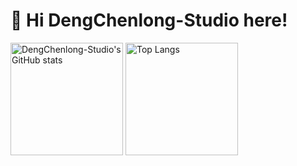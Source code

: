 <!--
**DengChenlong-Studio/DengChenlong-Studio** is a ✨ _special_ ✨ repository because its `README.md` (this file) appears on your GitHub profile.

Here are some ideas to get you started:

- 🔭 I’m currently working on ...
- 🌱 I’m currently learning ...
- 👯 I’m looking to collaborate on ...
- 🤔 I’m looking for help with ...
- 💬 Ask me about ...
- 📫 How to reach me: ...
- 😄 Pronouns: ...
- ⚡ Fun fact: ...
-->
# :wave: Hi DengChenlong-Studio here!
<img src="https://github-readme-stats-one-bice.vercel.app/api?username=DengChenlong-Studio&show_icons=true&include_all_commits=true&role=OWNER,ORGANIZATION_MEMBER&count_private=true&show_icons=true&theme=tokyonight" alt="DengChenlong-Studio's GitHub stats" height="180px" />
<img src="https://github-readme-stats-one-bice.vercel.app/api/top-langs/?username=DengChenlong-Studio&layout=compact&langs_count=8&include_all_commits=true&role=OWNER,ORGANIZATION_MEMBER" alt="Top Langs" height="180px" />
